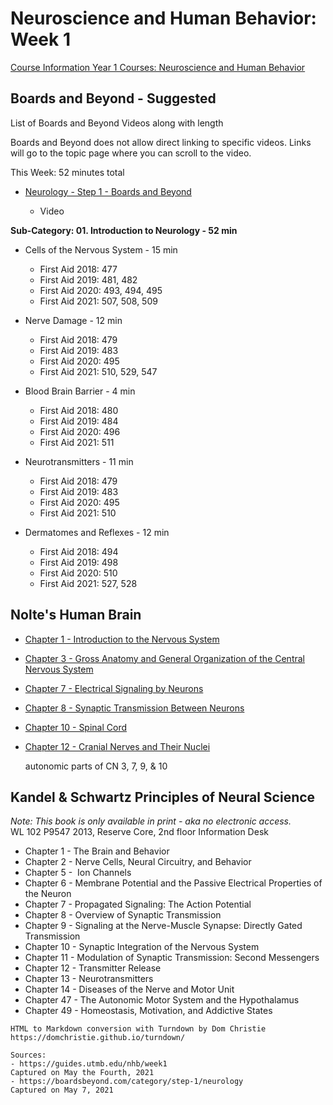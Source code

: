 # Neuroscience and Human Behavior: Week 1

[Course Information Year 1 Courses: Neuroscience and Human Behavior](/usmle/nhb/course-information.html)

## Boards and Beyond - Suggested

List of Boards and Beyond Videos along with length

Boards and Beyond does not allow direct linking to specific videos. Links will go to the topic page where you can scroll to the video.

This Week: 52 minutes total

*   [Neurology - Step 1 - Boards and Beyond](https://boardsbeyond.com/category/step-1/neurology)
    
    *   Video
    

**Sub-Category: 01. Introduction to Neurology - 52 min**

*   Cells of the Nervous System - 15 min

    * First Aid 2018: 477
    * First Aid 2019: 481, 482
    * First Aid 2020: 493, 494, 495
    * First Aid 2021: 507, 508, 509

*   Nerve Damage - 12 min

    * First Aid 2018: 479
    * First Aid 2019: 483
    * First Aid 2020: 495
    * First Aid 2021: 510, 529, 547

*   Blood Brain Barrier - 4 min

    * First Aid 2018: 480
    * First Aid 2019: 484
    * First Aid 2020: 496
    * First Aid 2021: 511

*   Neurotransmitters - 11 min

    * First Aid 2018: 479
    * First Aid 2019: 483
    * First Aid 2020: 495
    * First Aid 2021: 510

*   Dermatomes and Reflexes - 12 min

    * First Aid 2018: 494
    * First Aid 2019: 498
    * First Aid 2020: 510
    * First Aid 2021: 527, 528

## Nolte's Human Brain

*   [Chapter 1 - Introduction to the Nervous System](http://libux.utmb.edu/login?url=https://www.clinicalkey.com/#!/content/book/3-s2.0-B9780323653985000011)
    
*   [Chapter 3 - Gross Anatomy and General Organization of the Central Nervous System](http://libux.utmb.edu/login?url=https://www.clinicalkey.com/#!/content/book/3-s2.0-B9780323653985000035)
    
*   [Chapter 7 - Electrical Signaling by Neurons](http://libux.utmb.edu/login?url=https://www.clinicalkey.com/#!/content/book/3-s2.0-B9780323653985000072)
    
*   [Chapter 8 - Synaptic Transmission Between Neurons](http://libux.utmb.edu/login?url=https://www.clinicalkey.com/#!/content/book/3-s2.0-B9780323653985000084)
    
*   [Chapter 10 - Spinal Cord](https://www.clinicalkey.com/#!/content/book/3-s2.0-B9780323653985000102)
    
*   [Chapter 12 - Cranial Nerves and Their Nuclei](http://libux.utmb.edu/login?url=https://www.clinicalkey.com/#!/content/book/3-s2.0-B9780323653985000126)
    
    autonomic parts of CN 3, 7, 9, & 10
    

## Kandel & Schwartz Principles of Neural Science

_Note:_ _This book is only available in print - aka no electronic access._  
WL 102 P9547 2013, Reserve Core, 2nd floor Information Desk

*   Chapter 1 - The Brain and Behavior
*   Chapter 2 - Nerve Cells, Neural Circuitry, and Behavior
*   Chapter 5 -  Ion Channels
*   Chapter 6 - Membrane Potential and the Passive Electrical Properties of the Neuron
*   Chapter 7 - Propagated Signaling: The Action Potential
*   Chapter 8 - Overview of Synaptic Transmission
*   Chapter 9 - Signaling at the Nerve-Muscle Synapse: Directly Gated Transmission
*   Chapter 10 - Synaptic Integration of the Nervous System
*   Chapter 11 - Modulation of Synaptic Transmission: Second Messengers
*   Chapter 12 - Transmitter Release
*   Chapter 13 - Neurotransmitters
*   Chapter 14 - Diseases of the Nerve and Motor Unit
*   Chapter 47 - The Autonomic Motor System and the Hypothalamus
*   Chapter 49 - Homeostasis, Motivation, and Addictive States

```
HTML to Markdown conversion with Turndown by Dom Christie
https://domchristie.github.io/turndown/

Sources:
- https://guides.utmb.edu/nhb/week1
Captured on May the Fourth, 2021
- https://boardsbeyond.com/category/step-1/neurology
Captured on May 7, 2021
```